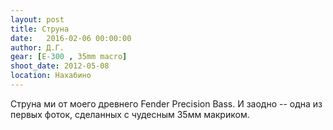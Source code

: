 ```yaml
---
layout: post
title: Струна
date:   2016-02-06 00:00:00
author: Д.Г.
gear: [E-300 , 35mm macro]
shoot_date: 2012-05-08
location: Нахабино
---
```


Струна ми от моего древнего Fender Precision Bass. И заодно -- одна из первых фоток, сделанных с чудесным 35мм макриком.

